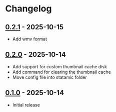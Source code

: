 # Changelog

## [0.2.1] - 2025-10-15

- Add wmv format

## [0.2.0] - 2025-10-14

- Add support for custom thumbnail cache disk
- Add command for clearing the thumbnail cache
- Move config file into statamic folder

## [0.1.0] - 2025-10-14

- Initial release

[0.2.1]: https://github.com/daun/statamic-asset-thumbnails/releases/tag/0.2.1
[0.2.0]: https://github.com/daun/statamic-asset-thumbnails/releases/tag/0.2.0
[0.1.0]: https://github.com/daun/statamic-asset-thumbnails/releases/tag/0.1.0
